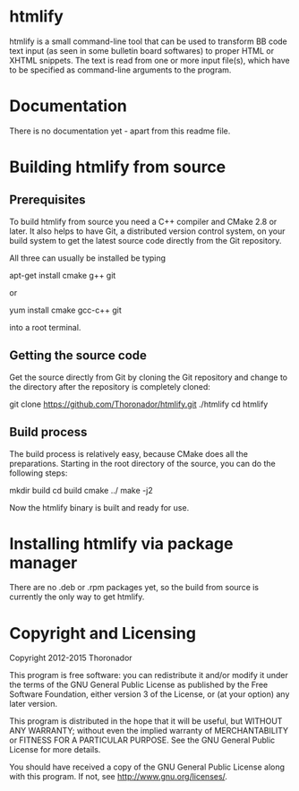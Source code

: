 # htmlify

htmlify is a small command-line tool that can be used to transform BB code
text input (as seen in some bulletin board softwares) to proper HTML or XHTML
snippets.
The text is read from one or more input file(s), which have to be specified as
command-line arguments to the program.

# Documentation

There is no documentation yet - apart from this readme file.

# Building htmlify from source

## Prerequisites

To build htmlify from source you need a C++ compiler and CMake 2.8 or later.
It also helps to have Git, a distributed version control system, on your build
system to get the latest source code directly from the Git repository.

All three can usually be installed be typing

  apt-get install cmake g++ git

or

  yum install cmake gcc-c++ git

into a root terminal.

## Getting the source code

Get the source directly from Git by cloning the Git repository and change to
the directory after the repository is completely cloned:

  git clone https://github.com/Thoronador/htmlify.git ./htmlify
  cd htmlify

## Build process

The build process is relatively easy, because CMake does all the preparations.
Starting in the root directory of the source, you can do the following steps:

  mkdir build
  cd build
  cmake ../
  make -j2

Now the htmlify binary is built and ready for use.

# Installing htmlify via package manager

There are no .deb or .rpm packages yet, so the build from source is currently
the only way to get htmlify.

# Copyright and Licensing

Copyright 2012-2015 Thoronador

This program is free software: you can redistribute it and/or modify
it under the terms of the GNU General Public License as published by
the Free Software Foundation, either version 3 of the License, or
(at your option) any later version.

This program is distributed in the hope that it will be useful,
but WITHOUT ANY WARRANTY; without even the implied warranty of
MERCHANTABILITY or FITNESS FOR A PARTICULAR PURPOSE.  See the
GNU General Public License for more details.

You should have received a copy of the GNU General Public License
along with this program.  If not, see <http://www.gnu.org/licenses/>.
